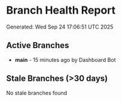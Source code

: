 # Branch Health Report
Generated: Wed Sep 24 17:06:51 UTC 2025

## Active Branches
- **main** - 15 minutes ago by Dashboard Bot

## Stale Branches (>30 days)
No stale branches found
